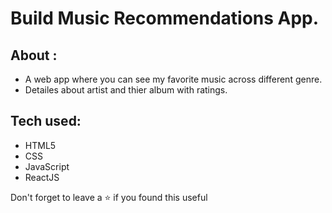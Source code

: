 # Build Music Recommendations App.

## About :
- A web app where you can see my favorite music across different genre.
- Detailes about artist and thier album with ratings.

## Tech used:
- HTML5
- CSS
- JavaScript
- ReactJS

Don't forget to leave a ⭐ if you found this useful
